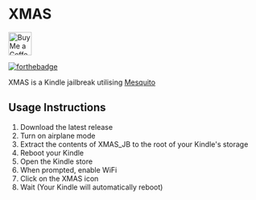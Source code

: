 # XMAS
<a href='https://ko-fi.com/hackerdude' target='_blank'><img height='35' style='border:0px;height:46px;' src='https://az743702.vo.msecnd.net/cdn/kofi3.png?v=0' border='0' alt='Buy Me a Coffee at ko-fi.com' />

[![forthebadge](https://forthebadge.com/images/badges/made-with-javascript.svg)](https://forthebadge.com)

XMAS is a Kindle jailbreak utilising [Mesquito](https://kindlemodding.github.io/Mesquito/)


## Usage Instructions
1. Download the latest release
2. Turn on airplane mode
3. Extract the contents of XMAS_JB to the root of your Kindle's storage
4. Reboot your Kindle
5. Open the Kindle store
6. When prompted, enable WiFi
7. Click on the XMAS icon
8. Wait (Your Kindle will automatically reboot)